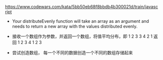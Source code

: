 ## 
https://www.codewars.com/kata/5bb50eb68f8bbdb4b300021d/train/javascript
- Your distributeEvenly function will take an array as an argument and needs to return a new array with the values distributed evenly.
- 接收一个数组作为参数，并返回一个数组，将值平均分布，即 1 2 3 3 4 2 1 返回 1 2 3 4 1 2 3

- 尝试创造数组， 每一个不同的数据创造一个不同的数组存储起来